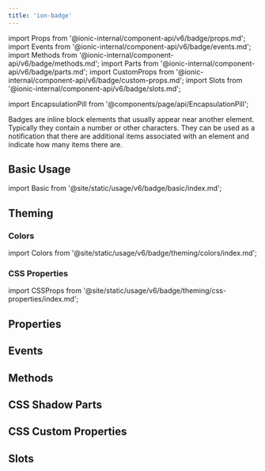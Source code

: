 ```yaml
---
title: 'ion-badge'
---
```


import Props from '@ionic-internal/component-api/v6/badge/props.md';
import Events from '@ionic-internal/component-api/v6/badge/events.md';
import Methods from '@ionic-internal/component-api/v6/badge/methods.md';
import Parts from '@ionic-internal/component-api/v6/badge/parts.md';
import CustomProps from '@ionic-internal/component-api/v6/badge/custom-props.md';
import Slots from '@ionic-internal/component-api/v6/badge/slots.md';

<head>
  <title>Badges | ion-badge: iOS & Android App Notification Badge Icons</title>
  <meta
    name="description"
    content="Badges are inline block elements that appear near other elements on iOS & Android apps—use ion-badges as notifications that indicate how many items there are."
  />
</head>

import EncapsulationPill from '@components/page/api/EncapsulationPill';

<EncapsulationPill type="shadow" />

Badges are inline block elements that usually appear near another element. Typically they contain a number or other characters. They can be used as a notification that there are additional items associated with an element and indicate how many items there are.

## Basic Usage

import Basic from '@site/static/usage/v6/badge/basic/index.md';

<Basic />

## Theming

### Colors

import Colors from '@site/static/usage/v6/badge/theming/colors/index.md';

<Colors />

### CSS Properties

import CSSProps from '@site/static/usage/v6/badge/theming/css-properties/index.md';

<CSSProps />

## Properties

<Props />

## Events

<Events />

## Methods

<Methods />

## CSS Shadow Parts

<Parts />

## CSS Custom Properties

<CustomProps />

## Slots

<Slots />
